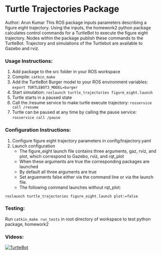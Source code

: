 # Turtle Trajectories Package
Author: Arun Kumar
This ROS package inputs parameters describing a figure eight trajectory. Using the inputs, the homework2 python package calculates control commands for a TurtleBot to execute the figure eight trajectory. Nodes within the package publish these commands to the TurtleBot. Trajectory and simulations of the Turtlebot are available to Gazebo and rviz.

### Usage Instructions:
1. Add package to the src folder in your ROS workspace
1. Compile: `catkin_make`
1. Add the TurtleBot Burger model to your ROS environment variables: `export TURTLEBOT3_MODEL=burger`
1. Start simulation: `roslaunch turtle_trajectories figure_eight.launch`
1. Turtle starts in a paused state
1. Call the /resume service to make turtle execute trajectory: `rosservice call /resume`
1. Turtle can be paused at any time by calling the pause service: `rosservice call /pause`

### Configuration Instructions:
1. Configure figure eight trajectory parameters in config/trajectory.yaml
1. Launch configuration
    * The figure_eight launch file contains three arguments, gaz, rviz, and plot, which correspond to Gazebo, rviz, and rqt_plot
    * When these arguments are true the corresponding packages are launched
    * By default all three arguments are true
    * Set arguements false either via the command line or via the launch file.
    * The following command launches without rqt_plot:
```
roslaunch turtle_trajectories figure_eight.launch plot:=false
```

### Testing:
Run `catkin_make run_tests` in root directory of workspace to test python package, homework2

### Videos:
[![TurtleBot](http://img.youtube.com/vi/SWCIdvja4TE/0.jpg)](http://www.youtube.com/watch?v=SWCIdvja4TE "TurtleBot")